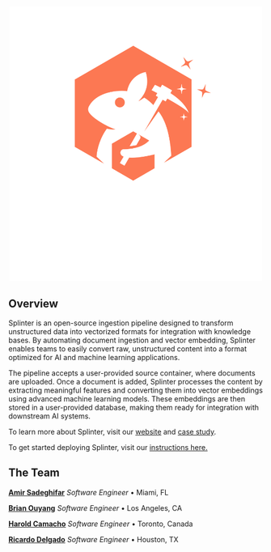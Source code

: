  <p align="center">
  <img src="./logo.svg" alt="splinter_banner" width="500">
</p>

## Overview

Splinter is an open-source ingestion pipeline designed to transform unstructured data into vectorized formats for integration with knowledge bases. By automating document ingestion and vector embedding, Splinter enables teams to easily convert raw, unstructured content into a format optimized for AI and machine learning applications.

The pipeline accepts a user-provided source container, where documents are uploaded. Once a document is added, Splinter processes the content by extracting meaningful features and converting them into vector embeddings using advanced machine learning models. These embeddings are then stored in a user-provided database, making them ready for integration with downstream AI systems.

To learn more about Splinter, visit our [website](https://splinter-app.github.io/) and [case study](https://splinter-app.github.io/case-study/).

To get started deploying Splinter, visit our [instructions here.](https://github.com/splinter-app/splinter-infrastructure)

## The Team

**<a href="https://github.com/amirsadeghifar" target="_blank">Amir Sadeghifar</a>** _Software Engineer_ • Miami, FL

**<a href="https://github.com/bouyang" target="_blank">Brian Ouyang</a>** _Software Engineer_ • Los Angeles, CA

**<a href="https://github.com/camachoh1" target="_blank">Harold Camacho</a>** _Software Engineer_ • Toronto, Canada

**<a href="https://github.com/rgd731" target="_blank">Ricardo Delgado</a>** _Software Engineer_ • Houston, TX
